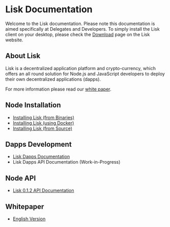 # Lisk Documentation

Welcome to the Lisk documentation. Please note this documentation is aimed specifically at Delegates and Developers. To simply install the Lisk client on your desktop, please check the [Download](https://lisk.io/download) page on the Lisk website.

## About Lisk

Lisk is a decentralized application platform and crypto-currency, which offers an all round solution for Node.js and JavaScript developers to deploy their own decentralized applications (dapps).

For more information please read our [white paper](/documentation?i=lisk-whitepaper/LiskWhitepaper).

## Node Installation

* [Installing Lisk (from Binaries)](/documentation?i=lisk-docs/BinaryInstall)
* [Installing Lisk (using Docker)](/documentation?i=lisk-docs/DockerInstall)
* [Installing Lisk (from Source)](/documentation?i=lisk-docs/SourceInstall)

## Dapps Development

* [Lisk Dapps Documentation](/documentation?i=lisk-dapps-docs/README)
* Lisk Dapps API Documentation (Work-in-Progress)

## Node API

* [Lisk 0.1.2 API Documentation](/documentation?i=lisk-docs/APIReference)

## Whitepaper

* [English Version](/documentation?i=lisk-whitepaper/LiskWhitepaper)
